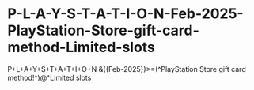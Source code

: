 # P-L-A-Y-S-T-A-T-I-O-N-Feb-2025-PlayStation-Store-gift-card-method-Limited-slots
P+L+A+Y+S+T+A+T+I+O+N &amp;({Feb-2025})>=(^PlayStation Store gift card method!^)@^Limited slots
